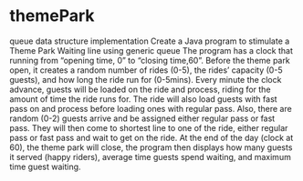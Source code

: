 # themePark
queue data structure implementation
Create a Java program to stimulate a Theme Park Waiting line using generic queue 
The program has a clock that running from “opening time, 0” to “closing time,60”. Before the theme park open, it creates a random number of rides (0-5), the rides’ capacity (0-5 guests), and how long the ride run for (0-5mins). 
Every minute the clock advance, guests will be loaded on the ride and process, riding for the amount of time the ride runs for. The ride will also load guests with fast pass on and process before loading ones with regular pass. 
Also, there are random (0-2) guests arrive and be assigned either regular pass or fast pass. They will then come to shortest line to one of the ride, either regular pass or fast pass and wait to get on the ride.
At the end of the day (clock at 60), the theme park will close, the program then displays how many guests it served (happy riders), average time guests spend waiting, and maximum time guest waiting. 
